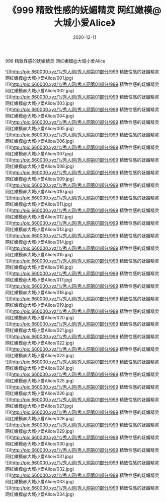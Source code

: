 ﻿---
layout: post
title:  《999 精致性感的妩媚精灵 网红嫩模@大城小爱Alice》
date:   2020-12-11
img: http://pic.660000.xyz/1:/秀人网/秀人网第01部分/999 精致性感的妩媚精灵 网红嫩模@大城小爱Alice/000.jpg
categories: [美女, 清纯, 唯美]
---

999 精致性感的妩媚精灵 网红嫩模@大城小爱Alice

  ![](http://pic.660000.xyz/1:/秀人网/秀人网第01部分/999 精致性感的妩媚精灵 网红嫩模@大城小爱Alice/001.jpg) <br> ![](http://pic.660000.xyz/1:/秀人网/秀人网第01部分/999 精致性感的妩媚精灵 网红嫩模@大城小爱Alice/002.jpg) <br> ![](http://pic.660000.xyz/1:/秀人网/秀人网第01部分/999 精致性感的妩媚精灵 网红嫩模@大城小爱Alice/003.jpg) <br> ![](http://pic.660000.xyz/1:/秀人网/秀人网第01部分/999 精致性感的妩媚精灵 网红嫩模@大城小爱Alice/004.jpg) <br> ![](http://pic.660000.xyz/1:/秀人网/秀人网第01部分/999 精致性感的妩媚精灵 网红嫩模@大城小爱Alice/005.jpg) <br> ![](http://pic.660000.xyz/1:/秀人网/秀人网第01部分/999 精致性感的妩媚精灵 网红嫩模@大城小爱Alice/006.jpg) <br> ![](http://pic.660000.xyz/1:/秀人网/秀人网第01部分/999 精致性感的妩媚精灵 网红嫩模@大城小爱Alice/007.jpg) <br> ![](http://pic.660000.xyz/1:/秀人网/秀人网第01部分/999 精致性感的妩媚精灵 网红嫩模@大城小爱Alice/008.jpg) <br> ![](http://pic.660000.xyz/1:/秀人网/秀人网第01部分/999 精致性感的妩媚精灵 网红嫩模@大城小爱Alice/009.jpg) <br> ![](http://pic.660000.xyz/1:/秀人网/秀人网第01部分/999 精致性感的妩媚精灵 网红嫩模@大城小爱Alice/010.jpg) <br> ![](http://pic.660000.xyz/1:/秀人网/秀人网第01部分/999 精致性感的妩媚精灵 网红嫩模@大城小爱Alice/011.jpg) <br> ![](http://pic.660000.xyz/1:/秀人网/秀人网第01部分/999 精致性感的妩媚精灵 网红嫩模@大城小爱Alice/012.jpg) <br> ![](http://pic.660000.xyz/1:/秀人网/秀人网第01部分/999 精致性感的妩媚精灵 网红嫩模@大城小爱Alice/013.jpg) <br> ![](http://pic.660000.xyz/1:/秀人网/秀人网第01部分/999 精致性感的妩媚精灵 网红嫩模@大城小爱Alice/014.jpg) <br> ![](http://pic.660000.xyz/1:/秀人网/秀人网第01部分/999 精致性感的妩媚精灵 网红嫩模@大城小爱Alice/015.jpg) <br> ![](http://pic.660000.xyz/1:/秀人网/秀人网第01部分/999 精致性感的妩媚精灵 网红嫩模@大城小爱Alice/016.jpg) <br> ![](http://pic.660000.xyz/1:/秀人网/秀人网第01部分/999 精致性感的妩媚精灵 网红嫩模@大城小爱Alice/017.jpg) <br> ![](http://pic.660000.xyz/1:/秀人网/秀人网第01部分/999 精致性感的妩媚精灵 网红嫩模@大城小爱Alice/018.jpg) <br> ![](http://pic.660000.xyz/1:/秀人网/秀人网第01部分/999 精致性感的妩媚精灵 网红嫩模@大城小爱Alice/019.jpg) <br> ![](http://pic.660000.xyz/1:/秀人网/秀人网第01部分/999 精致性感的妩媚精灵 网红嫩模@大城小爱Alice/020.jpg) <br> ![](http://pic.660000.xyz/1:/秀人网/秀人网第01部分/999 精致性感的妩媚精灵 网红嫩模@大城小爱Alice/021.jpg) <br> ![](http://pic.660000.xyz/1:/秀人网/秀人网第01部分/999 精致性感的妩媚精灵 网红嫩模@大城小爱Alice/022.jpg) <br> ![](http://pic.660000.xyz/1:/秀人网/秀人网第01部分/999 精致性感的妩媚精灵 网红嫩模@大城小爱Alice/023.jpg) <br> ![](http://pic.660000.xyz/1:/秀人网/秀人网第01部分/999 精致性感的妩媚精灵 网红嫩模@大城小爱Alice/024.jpg) <br> ![](http://pic.660000.xyz/1:/秀人网/秀人网第01部分/999 精致性感的妩媚精灵 网红嫩模@大城小爱Alice/025.jpg) <br> ![](http://pic.660000.xyz/1:/秀人网/秀人网第01部分/999 精致性感的妩媚精灵 网红嫩模@大城小爱Alice/026.jpg) <br> ![](http://pic.660000.xyz/1:/秀人网/秀人网第01部分/999 精致性感的妩媚精灵 网红嫩模@大城小爱Alice/027.jpg) <br> ![](http://pic.660000.xyz/1:/秀人网/秀人网第01部分/999 精致性感的妩媚精灵 网红嫩模@大城小爱Alice/028.jpg) <br> ![](http://pic.660000.xyz/1:/秀人网/秀人网第01部分/999 精致性感的妩媚精灵 网红嫩模@大城小爱Alice/029.jpg) <br> ![](http://pic.660000.xyz/1:/秀人网/秀人网第01部分/999 精致性感的妩媚精灵 网红嫩模@大城小爱Alice/030.jpg) <br> ![](http://pic.660000.xyz/1:/秀人网/秀人网第01部分/999 精致性感的妩媚精灵 网红嫩模@大城小爱Alice/031.jpg) <br> ![](http://pic.660000.xyz/1:/秀人网/秀人网第01部分/999 精致性感的妩媚精灵 网红嫩模@大城小爱Alice/032.jpg) <br> ![](http://pic.660000.xyz/1:/秀人网/秀人网第01部分/999 精致性感的妩媚精灵 网红嫩模@大城小爱Alice/033.jpg) <br> ![](http://pic.660000.xyz/1:/秀人网/秀人网第01部分/999 精致性感的妩媚精灵 网红嫩模@大城小爱Alice/034.jpg) <br>
